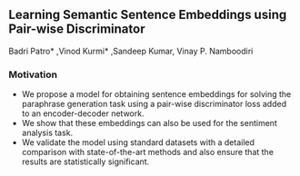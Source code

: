 ## Learning Semantic Sentence Embeddings using Pair-wise Discriminator
Badri Patro* ,Vinod Kurmi* ,Sandeep Kumar, Vinay P. Namboodiri

### Motivation
-   We propose a model for obtaining sentence embeddings for solving the paraphrase generation task using a pair-wise discriminator loss added to an encoder-decoder network.
-   We show that these embeddings can also be used for the sentiment analysis task.
-   We validate the model using standard datasets with a detailed comparison with state-of-the-art methods and also ensure that the results are statistically significant.

